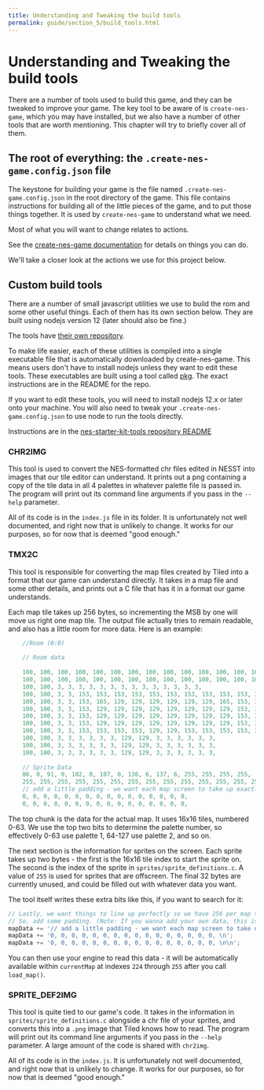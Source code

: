 ```yaml
---
title: Understanding and Tweaking the build tools
permalink: guide/section_5/build_tools.html
---
```

# Understanding and Tweaking the build tools

There are a number of tools used to build this game, and they can be tweaked to improve your game.
The key tool to be aware of is `create-nes-game`, which you may have installed,
 but we also have a number of other tools
that are worth mentioning. This chapter will try to briefly cover all of them.

## The root of everything: the `.create-nes-game.config.json` file

The keystone for building your game is the file named `.create-nes-game.config.json` in the root directory 
of the game. 
This file contains instructions for building all of the little pieces of the game, and to put those
things together. It is used by `create-nes-game` to understand what we need.

Most of what you will want to change relates to actions.

See the 
[create-nes-game documentation](https://cppchriscpp.github.io/create-nes-game/#/?id=available-actions)
for details on things you can do. 

We'll take a closer look at the actions we use for this project below.

## Custom build tools

There are a number of small javascript utilities we use to build the rom and some other useful things. 
Each of them has its own section below. They are built using nodejs version 12 (later should also be 
fine.)

The tools have [their own repository](https://cppchriscpp.github.io/nes-starter-kit-tools).

To make life easier, each of these utilities is compiled into a single executable file that is 
automatically downloaded by create-nes-game. This means users don't have to install nodejs unless they want to 
edit these tools. These executables are built using a tool called 
[pkg](https://github.com/zeit/pkg). The exact instructions are in the README for the repo.

If you want to edit these tools, you will need to install nodejs 12.x or later onto your machine.
You will also need to tweak your `.create-nes-game.config.json` to use node to run the tools directly.

Instructions are in the 
[nes-starter-kit-tools repository README](https://cppchriscpp.github.io/nes-starter-kit-tools)

### CHR2IMG

This tool is used to convert the NES-formatted chr files edited in NESST into images that
our tile editor can understand. It prints out a png containing a copy of the tile data in all 4
palettes in whatever palette file is passed in. The program will print out its command line
arguments if you pass in the `--help` parameter. 

All of its code is in the `index.js` file in its folder. It is unfortunately
not well documented, and right now that is unlikely to change. It works for our purposes, so
for now that is deemed "good enough."

### TMX2C

This tool is responsible for converting the map files created by Tiled into a format that our game
can understand directly. It takes in a map file and some other details, and prints out a C file
that has it in a format our game understands. 

Each map tile takes up 256 bytes, so incrementing the MSB by one will move us right one map tile.
The output file actually tries to remain readable, and also has a little room for more data. Here
is an example: 

```c
    //Room (0:0)
    
    // Room data
    
    100, 100, 100, 100, 100, 100, 100, 100, 100, 100, 100, 100, 100, 100, 100, 100,
    100, 100, 100, 100, 100, 100, 100, 100, 100, 100, 100, 100, 100, 100, 100, 100,
    100, 100, 3, 3, 3, 3, 3, 3, 3, 3, 3, 3, 3, 3, 3, 3,
    100, 100, 3, 3, 153, 153, 153, 153, 153, 153, 153, 153, 153, 153, 3, 3,
    100, 100, 3, 3, 153, 165, 129, 129, 129, 129, 129, 129, 165, 153, 3, 3,
    100, 100, 3, 3, 153, 129, 129, 129, 129, 129, 129, 129, 129, 153, 3, 3,
    100, 100, 3, 3, 153, 129, 129, 129, 129, 129, 129, 129, 129, 153, 3, 3,
    100, 100, 3, 3, 153, 129, 129, 129, 129, 129, 129, 129, 129, 153, 3, 3,
    100, 100, 3, 3, 153, 153, 153, 153, 129, 129, 153, 153, 153, 153, 3, 3,
    100, 100, 3, 3, 3, 3, 3, 3, 129, 129, 3, 3, 3, 3, 3, 3,
    100, 100, 3, 3, 3, 3, 3, 3, 129, 129, 3, 3, 3, 3, 3, 3,
    100, 100, 3, 3, 3, 3, 3, 3, 129, 129, 3, 3, 3, 3, 3, 3,
    
    // Sprite Data
    86, 0, 91, 0, 102, 0, 107, 0, 136, 6, 137, 6, 255, 255, 255, 255,
    255, 255, 255, 255, 255, 255, 255, 255, 255, 255, 255, 255, 255, 255, 255, 255,
    // add a little padding - we want each map screen to take up exactly 256 bytes to make math easier.
    0, 0, 0, 0, 0, 0, 0, 0, 0, 0, 0, 0, 0, 0, 0, 0, 
    0, 0, 0, 0, 0, 0, 0, 0, 0, 0, 0, 0, 0, 0, 0, 0, 
```

The top chunk is the data for the actual map. It uses 16x16 tiles, numbered 0-63. We use the top
two bits to determine the palette number, so effectively 0-63 use palette 1, 64-127 use palette 2,
and so on.

The next section is the information for sprites on the screen. Each sprite takes up two bytes - 
the first is the 16x16 tile index to start the sprite on. The second is the index of the sprite in
`sprites/sprite_definitions.c`. A value of `255` is used for sprites that are offscreen. The final
32 bytes are currently unused, and could be filled out with whatever data you want. 

The tool itself writes these extra bits like this, if you want to search for it:

```javascript
// Lastly, we want things to line up perfectly so we have 256 per map tile (makes math easier)
// So, add some padding. (Note: If you wanna add your own data, this is the spot!)
mapData += '// add a little padding - we want each map screen to take up exactly 256 bytes to make math easier.\n';
mapData += '0, 0, 0, 0, 0, 0, 0, 0, 0, 0, 0, 0, 0, 0, 0, 0, \n';
mapData += '0, 0, 0, 0, 0, 0, 0, 0, 0, 0, 0, 0, 0, 0, 0, 0, \n\n';
```

You can then use your engine to read this data - it will be automatically available within 
`currentMap` at indexes `224` through `255` after you call `load_map()`.

### SPRITE_DEF2IMG

This tool is quite tied to our game's code. It takes in the information in `sprites/sprite_definitions.c`
alongside a chr file of your sprites, and converts this into a `.png` image that Tiled knows how to
read.  The program will print out its command line arguments if you pass in the `--help` parameter. A
large amount of the code is shared with `chr2img`.

All of its code is in the `index.js`. It is unfortunately
not well documented, and right now that is unlikely to change. It works for our purposes, so
for now that is deemed "good enough."
